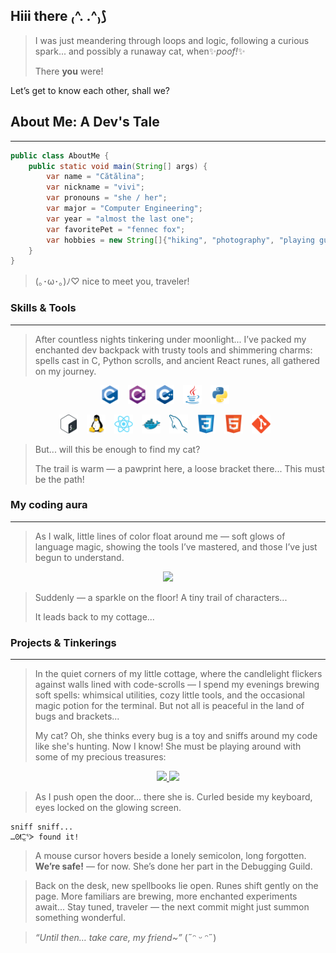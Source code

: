 ## Hiii there ₍^. .^₎⟆  

>I was just meandering through loops and logic, following a curious spark... and possibly a runaway cat, when✨*poof!*✨
>
>There **you** were!

Let’s get to know each other, shall we?

## About Me: A Dev's Tale
---

```java
public class AboutMe {
    public static void main(String[] args) {
        var name = "Cătălina";
        var nickname = "vivi";
        var pronouns = "she / her";
        var major = "Computer Engineering";
        var year = "almost the last one";
        var favoritePet = "fennec fox";
        var hobbies = new String[]{"hiking", "photography", "playing guitar"};
    }
}
```

>(｡･ω･｡)ﾉ♡ nice to meet you, traveler!

### Skills & Tools
---
>After countless nights tinkering under moonlight...
>I’ve packed my enchanted dev backpack with trusty tools and shimmering charms: spells cast in C, Python scrolls, and ancient React runes, all gathered on my journey.

<p align="center">
  <img src="https://raw.githubusercontent.com/devicons/devicon/master/icons/c/c-original.svg" alt="C" width="30" style="margin-right:10px;" />
  <img src="https://raw.githubusercontent.com/devicons/devicon/master/icons/csharp/csharp-original.svg" alt="C#" width="30" style="margin-right:10px;" />
  <img src="https://raw.githubusercontent.com/devicons/devicon/master/icons/cplusplus/cplusplus-original.svg" alt="C++" width="30" style="margin-right:10px;" />
  <img src="https://raw.githubusercontent.com/devicons/devicon/master/icons/java/java-original.svg" alt="Java" width="30" style="margin-right:10px;" />
    <img src="https://raw.githubusercontent.com/devicons/devicon/master/icons/python/python-original.svg" alt="Python" width="30" style="margin-right:10px;" />
</p><p align="center">
  <img src="https://raw.githubusercontent.com/devicons/devicon/master/icons/bash/bash-original.svg" alt="Shell Script" width="30" style="margin-right:10px;" />
    <img src="https://raw.githubusercontent.com/devicons/devicon/master/icons/linux/linux-original.svg" alt="Linux" width="30" style="margin-right:10px;" />
    <img src="https://raw.githubusercontent.com/devicons/devicon/master/icons/react/react-original.svg" alt="React" width="30" style="margin-right:10px;" />
  <img src="https://raw.githubusercontent.com/devicons/devicon/master/icons/docker/docker-original.svg" alt="Docker" width="30" style="margin-right:10px;" />
  <img src="https://raw.githubusercontent.com/devicons/devicon/master/icons/mysql/mysql-original.svg" alt="SQL" width="30" style="margin-right:10px;" />
  <img src="https://raw.githubusercontent.com/devicons/devicon/master/icons/css3/css3-original.svg" alt="CSS" width="30" style="margin-right:10px;" />
  <img src="https://raw.githubusercontent.com/devicons/devicon/master/icons/html5/html5-original.svg" alt="HTML" width="30" style="margin-right:10px;" />
    <img src="https://raw.githubusercontent.com/devicons/devicon/master/icons/git/git-original.svg" alt="Git" width="30" style="margin-right:10px;" />
</p>

>But... will this be enough to find my cat?
>
>The trail is warm — a pawprint here, a loose bracket there...
>This must be the path!

### My coding aura
---
>As I walk, little lines of color float around me — soft glows of language magic,
showing the tools I’ve mastered, and those I’ve just begun to understand.

<div align="center"> 
    <img src="https://github-readme-stats.vercel.app/api/top-langs/?username=constantin-catalina&layout=compact&theme=catppuccin_latte" width="50%">
</div>

>
>Suddenly — a sparkle on the floor! A tiny trail of characters...
>
>It leads back to my cottage...

### Projects & Tinkerings
---
>In the quiet corners of my little cottage, where the candlelight flickers against walls lined with code-scrolls — I spend my evenings brewing soft spells: whimsical utilities, cozy little tools, and the occasional magic potion for the terminal.
>But not all is peaceful in the land of bugs and brackets...
>
>My cat? Oh, she thinks every bug is a toy and sniffs around my code like she's hunting. Now I know! She must be playing around with some of my precious treasures:

<div align="center">
  <a href="https://github.com/constantin-catalina/files_tracker">
    <img src="https://github-readme-stats.vercel.app/api/pin/?username=constantin-catalina&repo=files_tracker&theme=catppuccin_latte" />
  </a>
  <a href="https://github.com/constantin-catalina/UNO_game">
    <img src="https://github-readme-stats.vercel.app/api/pin/?username=constantin-catalina&repo=MyReverseEngineeringTool&theme=catppuccin_latte" />
  </a>
</div>

>As I push open the door... there she is. Curled beside my keyboard, eyes locked on the glowing screen.
```
sniff sniff...
…ᘛ⁐̤ᕐᐷ found it!
```
>A mouse cursor hovers beside a lonely semicolon, long forgotten. **We’re safe!** — for now. She’s done her part in the Debugging Guild.

>Back on the desk, new spellbooks lie open. Runes shift gently on the page.
>More familiars are brewing, more enchanted experiments await...
> Stay tuned, traveler — the next commit might just summon something wonderful.

> _“Until then… take care, my friend~”_ (˶ᵔ ᵕ ᵔ˶)

